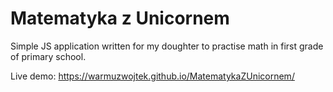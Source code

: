 # Matematyka z Unicornem

Simple JS application written for my doughter to practise math in first grade of primary school.

Live demo: https://warmuzwojtek.github.io/MatematykaZUnicornem/

